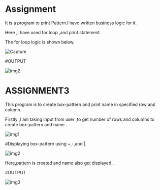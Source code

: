 # Assignment

It is a program to print Pattern.I have written business logic for it.

Here ,I have used for loop ,and print statement.

The for loop logic is shown below.

![Capture](https://user-images.githubusercontent.com/84003435/118479064-3295f880-b72e-11eb-8a5c-a8c5d5d48ddc.PNG)

#OUTPUT

![img2](https://user-images.githubusercontent.com/84003435/118479123-46d9f580-b72e-11eb-8690-7516536b58f5.PNG)

# ASSIGNMENT3

This program is to create box-pattern and print name in specified row and column.

Firstly ,I am taking input from user ,to get number of rows and columns to create box-pattern and name .

![img1](https://user-images.githubusercontent.com/84003435/118584103-daa1d500-b7b3-11eb-957a-7945508691c7.PNG)

#Displaying box-pattern using +,-,and |.

![img2](https://user-images.githubusercontent.com/84003435/118584228-2c4a5f80-b7b4-11eb-8dec-bece01ff1405.PNG)

Here,pattern is created and name also get displayed .

#OUTPUT

![img3](https://user-images.githubusercontent.com/84003435/118584422-80edda80-b7b4-11eb-8dc4-2cfc5f29dba4.PNG)




